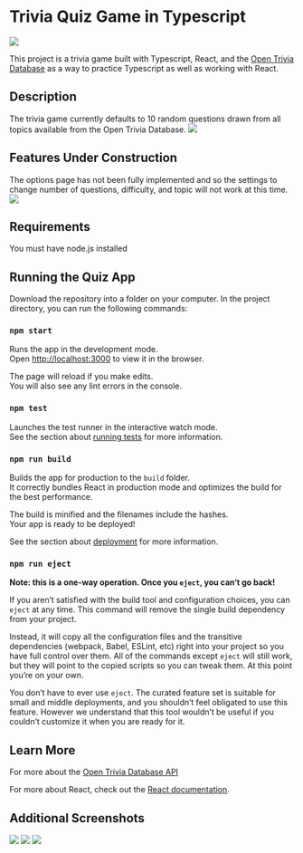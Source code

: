 # Trivia Quiz Game in Typescript

![](https://github.com/angularOcean/Quiz_app/blob/master/screenshot_1.JPG)

This project is a trivia game built with Typescript, React, and the [Open Trivia Database](https://opentdb.com/) as a way to practice Typescript as well as working with React. 


## Description

The trivia game currently defaults to 10 random questions drawn from all topics available from the Open Trivia Database.
![](https://github.com/angularOcean/Quiz_app/blob/master/screenshot_2.JPG)

## Features Under Construction

The options page has not been fully implemented and so the settings to change number of questions, difficulty, and topic will not work at this time. 
![](https://github.com/angularOcean/Quiz_app/blob/master/screenshot_5.JPG)

## Requirements

You must have node.js installed

## Running the Quiz App

Download the repository into a folder on your computer. In the project directory, you can run the following commands: 

### `npm start`

Runs the app in the development mode.\
Open [http://localhost:3000](http://localhost:3000) to view it in the browser.

The page will reload if you make edits.\
You will also see any lint errors in the console.

### `npm test`

Launches the test runner in the interactive watch mode.\
See the section about [running tests](https://facebook.github.io/create-react-app/docs/running-tests) for more information.

### `npm run build`

Builds the app for production to the `build` folder.\
It correctly bundles React in production mode and optimizes the build for the best performance.

The build is minified and the filenames include the hashes.\
Your app is ready to be deployed!

See the section about [deployment](https://facebook.github.io/create-react-app/docs/deployment) for more information.

### `npm run eject`

**Note: this is a one-way operation. Once you `eject`, you can’t go back!**

If you aren’t satisfied with the build tool and configuration choices, you can `eject` at any time. This command will remove the single build dependency from your project.

Instead, it will copy all the configuration files and the transitive dependencies (webpack, Babel, ESLint, etc) right into your project so you have full control over them. All of the commands except `eject` will still work, but they will point to the copied scripts so you can tweak them. At this point you’re on your own.

You don’t have to ever use `eject`. The curated feature set is suitable for small and middle deployments, and you shouldn’t feel obligated to use this feature. However we understand that this tool wouldn’t be useful if you couldn’t customize it when you are ready for it.

## Learn More

For more about the [Open Trivia Database API](https://opentdb.com/api_config.php)

For more about React, check out the [React documentation](https://reactjs.org/).

## Additional Screenshots

![](https://github.com/angularOcean/Quiz_app/blob/master/screenshot_3.JPG)
![](https://github.com/angularOcean/Quiz_app/blob/master/screenshot_4.JPG)
![](https://github.com/angularOcean/Quiz_app/blob/master/screenshot_6.JPG)
